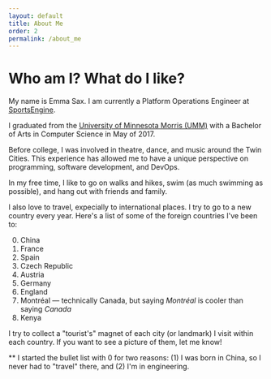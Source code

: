 ```yaml
---
layout: default
title: About Me
order: 2
permalink: /about_me
---
```


# Who am I? What do I like?

My name is Emma Sax. I am currently a Platform Operations Engineer at [SportsEngine](https://www.sportsengine.com/solutions/).

I graduated from the [University of Minnesota Morris (UMM)](https://www4.morris.umn.edu/) with a Bachelor of Arts in Computer Science in May of 2017.

Before college, I was involved in theatre, dance, and music around the Twin Cities. This experience has allowed me to have a unique perspective on programming, software development, and DevOps.

In my free time, I like to go on walks and hikes, swim (as much swimming as possible), and hang out with friends and family.

I also love to travel, expecially to international places. I try to go to a new country every year. Here's a list of some of the foreign countries I've been to:

<ol start="0">
  <li>China</li>
  <li>France</li>
  <li>Spain</li>
  <li>Czech Republic</li>
  <li>Austria</li>
  <li>Germany</li>
  <li>England</li>
  <li>Montréal — technically Canada, but saying <i>Montréal</i> is cooler than saying <i>Canada</i></li>
  <li>Kenya</li>
</ol>

I try to collect a "tourist's" magnet of each city (or landmark) I visit within each country. If you want to see a picture of them, let me know!

** I started the bullet list with 0 for two reasons: (1) I was born in China, so I never had to "travel" there, and (2) I'm in engineering.
